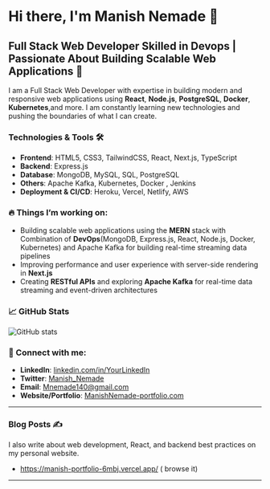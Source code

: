 # Hi there, I'm Manish Nemade 👋

## Full Stack Web Developer Skilled in Devops | Passionate About Building Scalable Web Applications 🚀

I am a Full Stack Web Developer with expertise in building modern and responsive web applications using **React**, **Node.js**, **PostgreSQL**, **Docker**, **Kubernetes**,and more. I am constantly learning new technologies and pushing the boundaries of what I can create.

### Technologies & Tools 🛠️
- **Frontend**: HTML5, CSS3, TailwindCSS, React, Next.js, TypeScript
- **Backend**: Express.js
- **Database**: MongoDB, MySQL, SQL, PostgreSQL 
- **Others**: Apache Kafka, Kubernetes, Docker , Jenkins
- **Deployment & CI/CD**: Heroku, Vercel, Netlify, AWS

### 🔥 Things I’m working on:
- Building scalable web applications using the **MERN** stack with Combination of **DevOps**(MongoDB, Express.js, React, Node.js, Docker, Kubernetes) and Apache Kafka for building real-time streaming data pipelines
- Improving performance and user experience with server-side rendering in **Next.js**
- Creating **RESTful APIs** and exploring  **Apache Kafka** for real-time data streaming and event-driven architectures

### 📈 GitHub Stats
![GitHub stats](https://github-readme-stats.vercel.app/api?username=YourUsername&show_icons=true&hide=prs&count_private=true&hide_title=true)

### 🚀 Connect with me:
- **LinkedIn**: [linkedin.com/in/YourLinkedIn](https://www.linkedin.com/in/YourLinkedIn)
- **Twitter**: [Manish_Nemade](https://twitter.com/YourTwitterHandle)
- **Email**: Mnemade140@gmail.com
- **Website/Portfolio**: [ManishNemade-portfolio.com](https://manish-portfolio-6mbj.vercel.app/)

---

### Blog Posts ✍️

I also write about web development, React, and backend best practices on my personal website.

- https://manish-portfolio-6mbj.vercel.app/ ( browse it)

---

